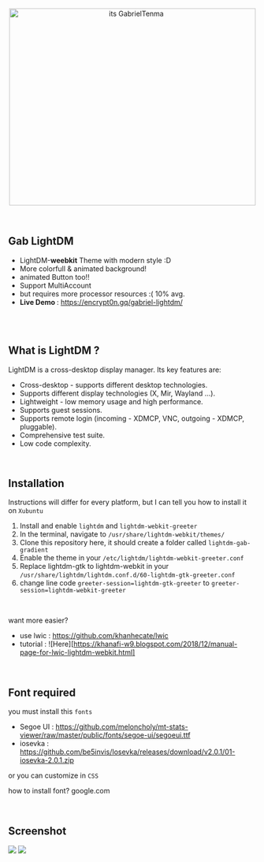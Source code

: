 <br>
<p align="center">
  <img src="https://i.imgur.com/3lzaO71.png" alt="its GabrielTenma" width="500" height="400">
</p>
<br>

## Gab LightDM
- LightDM-<b>weebkit</b> Theme with modern style :D
- More colorfull & animated background!
- animated Button too!!
- Support MultiAccount
- but requires more processor resources :( 10% avg.
- <b> Live Demo </b> : https://encrypt0n.gq/gabriel-lightdm/
<br>
<br>

## What is LightDM ?
LightDM is a cross-desktop display manager. Its key features are:
   - Cross-desktop - supports different desktop technologies.
   - Supports different display technologies (X, Mir, Wayland ...).
   - Lightweight - low memory usage and high performance.
   - Supports guest sessions.
   - Supports remote login (incoming - XDMCP, VNC, outgoing - XDMCP, pluggable).
   - Comprehensive test suite.
   - Low code complexity.
<br>

## Installation
Instructions will differ for every platform, but I can tell you how to install it on `Xubuntu`

1. Install and enable `lightdm` and `lightdm-webkit-greeter`
2. In the terminal, navigate to `/usr/share/lightdm-webkit/themes/`
3. Clone this repository here, it should create a folder called `lightdm-gab-gradient`
4. Enable the theme in your `/etc/lightdm/lightdm-webkit-greeter.conf`
5. Replace lightdm-gtk to lightdm-webkit in your `/usr/share/lightdm/lightdm.conf.d/60-lightdm-gtk-greeter.conf`
6. change line code `greeter-session=lightdm-gtk-greeter` to `greeter-session=lightdm-webkit-greeter`
<br>

want more easier? 
  - use lwic : https://github.com/khanhecate/lwic
  - tutorial : ![Here][https://khanafi-w9.blogspot.com/2018/12/manual-page-for-lwic-lightdm-webkit.html]
    
<br>

## Font required
you must install this `fonts`

- Segoe UI : https://github.com/meloncholy/mt-stats-viewer/raw/master/public/fonts/segoe-ui/segoeui.ttf
- iosevka  : https://github.com/be5invis/Iosevka/releases/download/v2.0.1/01-iosevka-2.0.1.zip

or you can customize in `CSS`

how to install font? google.com

<br>

## Screenshot 
![](https://raw.githubusercontent.com/GabrielTenma/LightDM-Gab-Gradient/master/.skrinsutan/GabrielDesktop_2018_11_08_13-45-46-1366x768.png)
![](https://raw.githubusercontent.com/GabrielTenma/LightDM-Gab-Gradient/master/.skrinsutan/GabrielDesktop_2018_11_08_13-46-06-1366x768.png)
